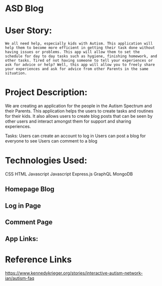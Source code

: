 # ASD Blog

# User Story: 
	We all need help, especially kids with Autism. This application will help them to become more efficient in getting their task done without having issues or problems. This app will allow them to set the schedule for day to day tasks such as hygiene, finishing homework, and other tasks. Tired of not having someone to tell your experiences or ask for advice or help? Well, this app will allow you to freely share your experiences and ask for advice from other Parents in the same situation. 


# Project Description:
We are creating an application for the people in the Autism Spectrum and their Parents. This application helps the users to create tasks and routines for their kids. It also allows users to create blog posts that can be seen by other users and interact amongst them for support and sharing experiences.

Tasks:
Users can create an account to log in
Users can post a blog for everyone to see
Users can comment to a blog

# Technologies Used:
CSS
HTML 
Javascript
Javascript
Express.js
GraphQL
MongoDB

## Homepage Blog

## Log in Page

## Comment Page

## App Links:

# Reference Links
https://www.kennedykrieger.org/stories/interactive-autism-network-ian/autism-faq


